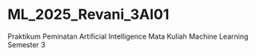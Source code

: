 # ML_2025_Revani_3AI01
Praktikum Peminatan Artificial Intelligence Mata Kuliah Machine Learning Semester 3 
